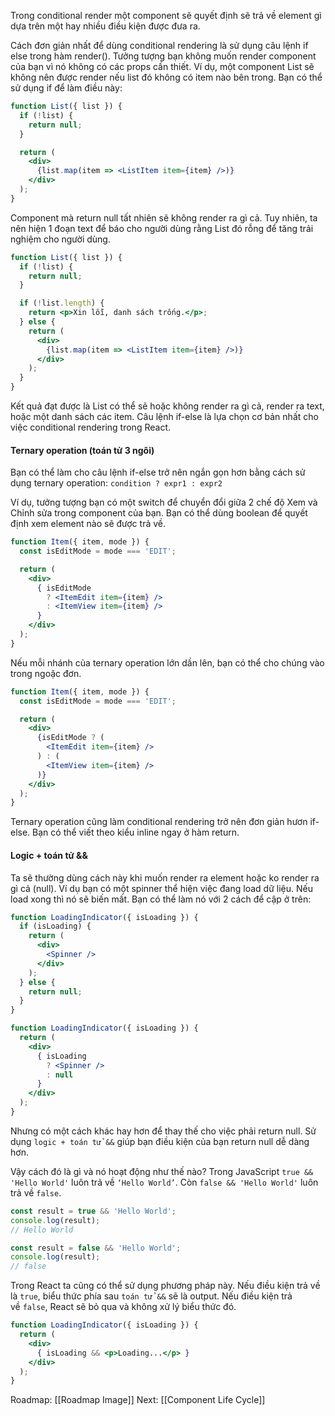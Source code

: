 Trong conditional render một component sẽ quyết định sẽ trả về element gì dựa trên một hay nhiều điều kiện được đưa ra.

Cách đơn giản nhất để dùng conditional rendering là sử dụng câu lệnh if else trong hàm render(). Tưởng tượng bạn không muốn render component của bạn vì nó không có các props cần thiết. Ví dụ, một component List sẽ không nên được render nếu list đó không có item nào bên trong. Bạn có thể sử dụng if để làm điều này:

```jsx
function List({ list }) {
  if (!list) {
    return null;
  }

  return (
    <div>
      {list.map(item => <ListItem item={item} />)}
    </div>
  );
}

```

Component mà return null tất nhiên sẽ không render ra gì cả. Tuy nhiên, ta nên hiện 1 đoạn text để báo cho người dùng rằng List đó rỗng để tăng trải nghiệm cho người dùng.

```jsx
function List({ list }) {
  if (!list) {
    return null;
  }

  if (!list.length) {
    return <p>Xin lỗi, danh sách trống.</p>;
  } else {
    return (
      <div>
        {list.map(item => <ListItem item={item} />)}
      </div>
    );
  }
}

```

Kết quả đạt được là List có thể sẽ hoặc không render ra gì cả, render ra text, hoặc một danh sách các item. Câu lệnh if-else là lựa chọn cơ bản nhất cho việc conditional rendering trong React.


#### Ternary operation (toán tử 3 ngôi)

Bạn có thể làm cho câu lệnh if-else trở nên ngắn gọn hơn bằng cách sử dụng ternary operation: `condition ? expr1 : expr2`

Ví dụ, tưởng tượng bạn có một switch để chuyển đổi giữa 2 chế độ Xem và Chỉnh sửa trong component của bạn. Bạn có thể dùng boolean để quyết định xem element nào sẽ được trả về.

```jsx
function Item({ item, mode }) {
  const isEditMode = mode === 'EDIT';

  return (
    <div>
      { isEditMode
        ? <ItemEdit item={item} />
        : <ItemView item={item} />
      }
    </div>
  );
}

```

Nếu mỗi nhánh của ternary operation lớn dần lên, bạn có thể cho chúng vào trong ngoặc đơn.

```jsx
function Item({ item, mode }) {
  const isEditMode = mode === 'EDIT';

  return (
    <div>
      {isEditMode ? (
        <ItemEdit item={item} />
      ) : (
        <ItemView item={item} />
      )}
    </div>
  );
}

```

Ternary operation cũng làm conditional rendering trở nên đơn giản hươn if-else. Bạn có thể viết theo kiểu inline ngay ở hàm return.

#### Logic + toán tử &&

Ta sẽ thường dùng cách này khi muốn render ra element hoặc ko render ra gì cả (null). Ví dụ bạn có một spinner thể hiện việc đang load dữ liệu. Nếu load xong thì nó sẽ biến mất. Bạn có thể làm nó với 2 cách để cập ở trên:


```jsx
function LoadingIndicator({ isLoading }) {
  if (isLoading) {
    return (
      <div>
        <Spinner />
      </div>
    );
  } else {
    return null;
  }
}

```

```jsx
function LoadingIndicator({ isLoading }) {
  return (
    <div>
      { isLoading
        ? <Spinner />
        : null
      }
    </div>
  );
}

```

Nhưng có một cách khác hay hơn để thay thế cho việc phải return null. Sử dụng `logic + toán tử &&` giúp bạn điều kiện của bạn return null dễ dàng hơn.

Vậy cách đó là gì và nó hoạt động như thế nào? Trong JavaScript `true && 'Hello World'` luôn trả về `‘Hello World’`. Còn `false && 'Hello World'` luôn trả về `false`.

```jsx
const result = true && 'Hello World';
console.log(result);
// Hello World
```

```jsx
const result = false && 'Hello World';
console.log(result);
// false
```

Trong React ta cũng có thể sử dụng phương pháp này. Nếu điều kiện trả về là `true`, biểu thức phía sau `toán tử &&` sẽ là output. Nếu điều kiện trả về `false`, React sẽ bỏ qua và không xử lý biểu thức đó.

```jsx
function LoadingIndicator({ isLoading }) {
  return (
    <div>
      { isLoading && <p>Loading...</p> }
    </div>
  );
}
```


Roadmap: [[Roadmap Image]]
Next: [[Component Life Cycle]]